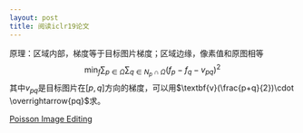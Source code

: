 ```yaml
---
layout: post
title: 阅读iclr19论文
---
```


原理：区域内部，梯度等于目标图片梯度；区域边缘，像素值和原图相等
$$\min_f \sum_{p\in\Omega}\sum_{q\in N_p \cap \Omega}(f_p-f_q-v_{pq})^2$$
其中$v_{pq}$是目标图片在$[p, q]$方向的梯度，可以用$\textbf{v}(\frac{p+q}{2})\cdot \overrightarrow{pq}$求。

[Poisson Image Editing](http://www.irisa.fr/vista/Papers/2003_siggraph_perez.pdf)
